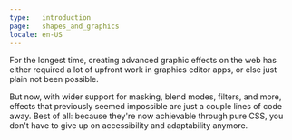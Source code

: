 ```yaml
---
type:   introduction
page:   shapes_and_graphics
locale: en-US
---
```


For the longest time, creating advanced graphic effects on the web has either required a lot of upfront work in graphics editor apps, or else just plain not been possible. 

But now, with wider support for masking, blend modes, filters, and more, effects that previously seemed impossible are just a couple lines of code away. Best of all: because they're now achievable through pure CSS, you don't have to give up on accessibility and adaptability anymore. 
